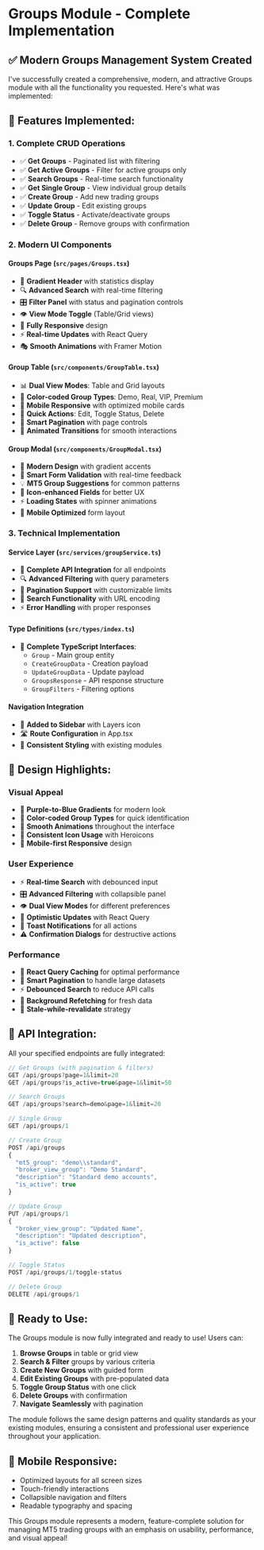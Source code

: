 # Groups Module - Complete Implementation

## ✅ **Modern Groups Management System Created**

I've successfully created a comprehensive, modern, and attractive Groups module with all the functionality you requested. Here's what was implemented:

## 🎯 **Features Implemented:**

### **1. Complete CRUD Operations**
- ✅ **Get Groups** - Paginated list with filtering
- ✅ **Get Active Groups** - Filter for active groups only  
- ✅ **Search Groups** - Real-time search functionality
- ✅ **Get Single Group** - View individual group details
- ✅ **Create Group** - Add new trading groups
- ✅ **Update Group** - Edit existing groups
- ✅ **Toggle Status** - Activate/deactivate groups
- ✅ **Delete Group** - Remove groups with confirmation

### **2. Modern UI Components**

#### **Groups Page (`src/pages/Groups.tsx`)**
- 🎨 **Gradient Header** with statistics display
- 🔍 **Advanced Search** with real-time filtering
- 🎛️ **Filter Panel** with status and pagination controls
- 👁️ **View Mode Toggle** (Table/Grid views)
- 📱 **Fully Responsive** design
- ⚡ **Real-time Updates** with React Query
- 🎭 **Smooth Animations** with Framer Motion

#### **Group Table (`src/components/GroupTable.tsx`)**
- 📊 **Dual View Modes**: Table and Grid layouts
- 🎨 **Color-coded Group Types**: Demo, Real, VIP, Premium
- 📱 **Mobile Responsive** with optimized mobile cards
- 🎯 **Quick Actions**: Edit, Toggle Status, Delete
- 📄 **Smart Pagination** with page controls
- 💫 **Animated Transitions** for smooth interactions

#### **Group Modal (`src/components/GroupModal.tsx`)**
- 🎨 **Modern Design** with gradient accents
- 📝 **Smart Form Validation** with real-time feedback
- 💡 **MT5 Group Suggestions** for common patterns
- 🎯 **Icon-enhanced Fields** for better UX
- ⚡ **Loading States** with spinner animations
- 📱 **Mobile Optimized** form layout

### **3. Technical Implementation**

#### **Service Layer (`src/services/groupService.ts`)**
- 🔌 **Complete API Integration** for all endpoints
- 🔍 **Advanced Filtering** with query parameters
- 📄 **Pagination Support** with customizable limits
- 🔎 **Search Functionality** with URL encoding
- ⚡ **Error Handling** with proper responses

#### **Type Definitions (`src/types/index.ts`)**
- 📝 **Complete TypeScript Interfaces**:
  - `Group` - Main group entity
  - `CreateGroupData` - Creation payload
  - `UpdateGroupData` - Update payload  
  - `GroupsResponse` - API response structure
  - `GroupFilters` - Filtering options

#### **Navigation Integration**
- 🧭 **Added to Sidebar** with Layers icon
- 🛣️ **Route Configuration** in App.tsx
- 🎨 **Consistent Styling** with existing modules

## 🎨 **Design Highlights:**

### **Visual Appeal**
- 🌈 **Purple-to-Blue Gradients** for modern look
- 🎯 **Color-coded Group Types** for quick identification
- 💫 **Smooth Animations** throughout the interface
- 🎨 **Consistent Icon Usage** with Heroicons
- 📱 **Mobile-first Responsive** design

### **User Experience**
- ⚡ **Real-time Search** with debounced input
- 🎛️ **Advanced Filtering** with collapsible panel
- 👁️ **Dual View Modes** for different preferences
- 🔄 **Optimistic Updates** with React Query
- 💬 **Toast Notifications** for all actions
- ⚠️ **Confirmation Dialogs** for destructive actions

### **Performance**
- 🚀 **React Query Caching** for optimal performance
- 📄 **Smart Pagination** to handle large datasets
- ⚡ **Debounced Search** to reduce API calls
- 🔄 **Background Refetching** for fresh data
- 💾 **Stale-while-revalidate** strategy

## 🔌 **API Integration:**

All your specified endpoints are fully integrated:

```javascript
// Get Groups (with pagination & filters)
GET /api/groups?page=1&limit=20
GET /api/groups?is_active=true&page=1&limit=50

// Search Groups  
GET /api/groups?search=demo&page=1&limit=20

// Single Group
GET /api/groups/1

// Create Group
POST /api/groups
{
  "mt5_group": "demo\\standard",
  "broker_view_group": "Demo Standard", 
  "description": "Standard demo accounts",
  "is_active": true
}

// Update Group
PUT /api/groups/1
{
  "broker_view_group": "Updated Name",
  "description": "Updated description",
  "is_active": false
}

// Toggle Status
POST /api/groups/1/toggle-status

// Delete Group
DELETE /api/groups/1
```

## 🚀 **Ready to Use:**

The Groups module is now fully integrated and ready to use! Users can:

1. **Browse Groups** in table or grid view
2. **Search & Filter** groups by various criteria
3. **Create New Groups** with guided form
4. **Edit Existing Groups** with pre-populated data
5. **Toggle Group Status** with one click
6. **Delete Groups** with confirmation
7. **Navigate Seamlessly** with pagination

The module follows the same design patterns and quality standards as your existing modules, ensuring a consistent and professional user experience throughout your application.

## 📱 **Mobile Responsive:**
- Optimized layouts for all screen sizes
- Touch-friendly interactions
- Collapsible navigation and filters
- Readable typography and spacing

This Groups module represents a modern, feature-complete solution for managing MT5 trading groups with an emphasis on usability, performance, and visual appeal!